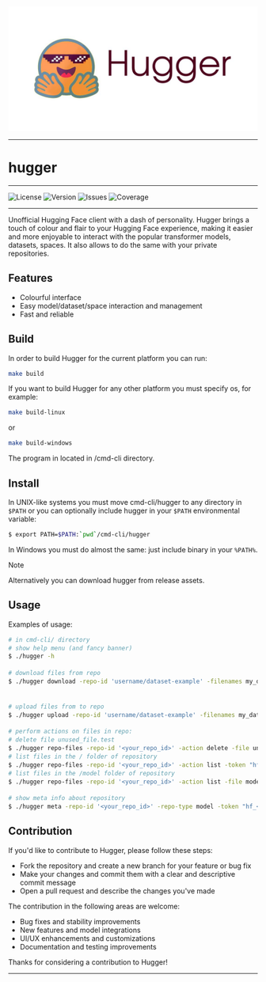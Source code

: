 ![Banner](https://github.com/irene-brown/hugger/blob/main/hugger_banner.jpeg?raw=true)
**************************************************************************
# hugger
**************************************************************************
![License](https://img.shields.io/badge/license-GPLv3-blue.svg)
![Version](https://img.shields.io/badge/version-0.1.0-brightgreen.svg)
![Issues](https://img.shields.io/github/issues/irene-brown/hugger.svg)
![Coverage](https://img.shields.io/codecov/c/github/irene-brown/hugger.svg)


**************************************************************************
Unofficial Hugging Face client with a dash of personality. Hugger brings a touch of colour and flair to your Hugging Face experience, making it easier and more enjoyable to interact with the popular transformer models, datasets, spaces. It also allows to do the same with your private repositories.

## Features
- Colourful interface
- Easy model/dataset/space interaction and management
- Fast and reliable


## Build
In order to build Hugger for the current platform you can run:
```bash
make build
```
If you want to build Hugger for any other platform you must specify os, for example:
```bash
make build-linux
```
or
```bash
make build-windows
```

The program in located in /cmd-cli directory.

## Install
In UNIX-like systems you must move cmd-cli/hugger to any directory in `$PATH` or you can optionally include hugger in your `$PATH` environmental variable:
```bash
$ export PATH=$PATH:`pwd`/cmd-cli/hugger
```

In Windows you must do almost the same: just include binary in your `%PATH%`.


> [!NOTE]
> Alternatively you can download hugger from release assets.

## Usage
Examples of usage:
```bash
# in cmd-cli/ directory
# show help menu (and fancy banner)
$ ./hugger -h

# download files from repo
$ ./hugger download -repo-id 'username/dataset-example' -filenames my_dataset_0001.parquet -repo-type dataset -token "hf_<your_token_here>"


# upload files from to repo
$ ./hugger upload -repo-id 'username/dataset-example' -filenames my_dataset_0001.parquet,my_dataset_0002.parquet -repo-type dataset -token "hf_<your_token_here>"

# perform actions on files in repo:
# delete file unused_file.test
$ ./hugger repo-files -repo-id '<your_repo_id>' -action delete -file unused_file.test -token "hf_<your_token_here>"
# list files in the / folder of repository
$ ./hugger repo-files -repo-id '<your_repo_id>' -action list -token "hf_<your_token_here>"
# list files in the /model folder of repository
$ ./hugger repo-files -repo-id '<your_repo_id>' -action list -file model -token "hf_<your_token_here>"

# show meta info about repository
$ ./hugger meta -repo-id '<your_repo_id>' -repo-type model -token "hf_<your_token_here>"
```

## Contribution

If you'd like to contribute to Hugger, please follow these steps:

- Fork the repository and create a new branch for your feature or bug fix
- Make your changes and commit them with a clear and descriptive commit message
- Open a pull request and describe the changes you've made

The contribution in the following areas are welcome:

- Bug fixes and stability improvements
- New features and model integrations
- UI/UX enhancements and customizations
- Documentation and testing improvements

Thanks for considering a contribution to Hugger!
**************************************************************************
